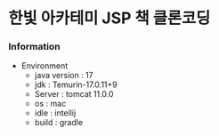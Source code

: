 # 한빛 아카테미 JSP 책 클론코딩

### Information
* Environment
  * java version : 17
  * jdk : Temurin-17.0.11+9
  * Server : tomcat 11.0.0
  * os : mac
  * idle : intellij 
  * build : gradle 

         